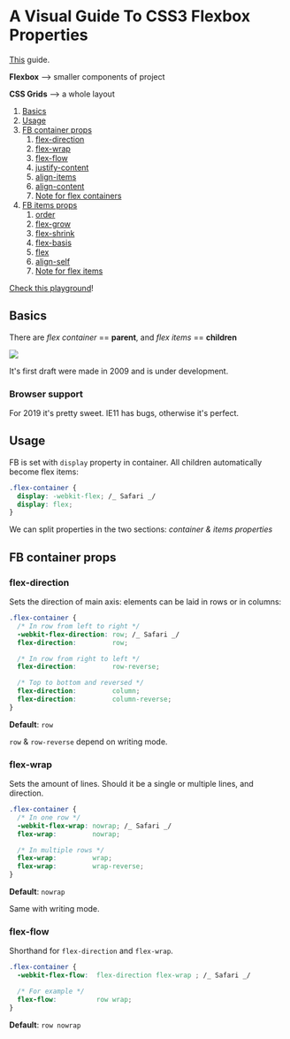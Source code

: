 # A Visual Guide To CSS3 Flexbox Properties

[This](https://scotch.io/tutorials/a-visual-guide-to-css3-flexbox-properties) guide.

**Flexbox** –> smaller components of project

**CSS Grids** –> a whole layout

1. [Basics](#1)
2. [Usage](#2)
3. [FB container props](#3)
    1. [flex-direction](#4)
    2. [flex-wrap](#5)
    3. [flex-flow](#6)
    4. [justify-content](#7)
    5. [align-items](#8)
    6. [align-content](#9)
    7. [Note for flex containers](#10)
4. [FB items props](#11)
    1. [order](#12)
    2. [flex-grow](#13)
    3. [flex-shrink](#14)
    4. [flex-basis](#15)
    5. [flex](#16)
    6. [align-self](#17)
    7. [Note for flex items](#18)

[Check this playground](https://codepen.io/justd/pen/yydezN/)!

<a name="1"></a>

## Basics

There are *flex container* == **parent**, and *flex items* == **children**

![](https://scotch-res.cloudinary.com/image/upload/dpr_1,w_650,q_auto:good,f_auto/media/https://cask.scotch.io/2015/04/CSS3-Flexbox-Model.jpg)

It's first draft were made in 2009 and is under development.

### Browser support

For 2019 it's pretty sweet. IE11 has bugs, otherwise it's perfect.

<a name="2"></a>

## Usage

FB is set with `display` property in container. All children automatically become flex items:

```css
.flex-container {
  display: -webkit-flex; /_ Safari _/
  display: flex;
}
```

We can split properties in the two sections: *container & items properties*

<a name='3'></a>
## FB container props

<a name='4'></a>

### flex-direction

Sets the direction of main axis: elements can be laid in rows or in columns:

```css
.flex-container {
  /* In row from left to right */
  -webkit-flex-direction: row; /_ Safari _/
  flex-direction:         row;

  /* In row from right to left */
  flex-direction:         row-reverse;

  /* Top to bottom and reversed */
  flex-direction:         column;
  flex-direction:         column-reverse;
}
```

**Default**: `row`

`row` & `row-reverse` depend on writing mode.

<a name='5'></a>

### flex-wrap

Sets the amount of lines. Should it be a single or multiple lines, and direction.

```css
.flex-container {
  /* In one row */
  -webkit-flex-wrap: nowrap; /_ Safari _/
  flex-wrap:         nowrap;

  /* In multiple rows */
  flex-wrap:         wrap;
  flex-wrap:         wrap-reverse;
}
```
**Default**: `nowrap`

Same with writing mode.

<a name='6'></a>

### flex-flow

Shorthand for `flex-direction` and `flex-wrap`.

```css
.flex-container {
  -webkit-flex-flow:  flex-direction flex-wrap ; /_ Safari _/

  /* For example */
  flex-flow:          row wrap;
}
```

**Default**: `row nowrap`

<a name='7'></a>
